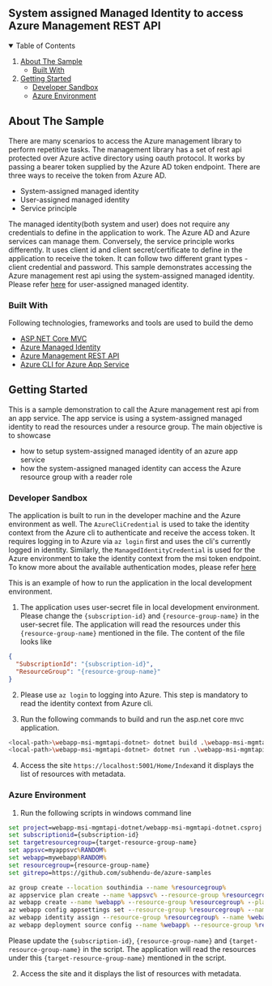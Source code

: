 ## System assigned Managed Identity to access Azure Management REST API
<!-- TABLE OF CONTENTS -->
<details open="open">
  <summary>Table of Contents</summary>
  <ol>
    <li>
      <a href="#about-the-sample">About The Sample</a>
       <ul>
            <li><a href="#built-with">Built With</a></li>
       </ul>
    </li>
    <li>
      <a href="#getting-started">Getting Started</a>
      <ul>
        <li><a href="#developer-sandbox">Developer Sandbox</a></li>
        <li><a href="#azure-environment">Azure Environment</a></li>
      </ul>
    </li>
  </ol>
</details>

## About The Sample

There are many scenarios to access the Azure management library to perform repetitive tasks. The management library has a set of rest api protected over Azure active directory using oauth protocol. It works by passing a bearer token supplied by the Azure AD token endpoint. There are three ways to receive the token from Azure AD.

- System-assigned managed identity
- User-assigned managed identity
- Service principle

The managed identity(both system and user) does not require any credentials to define in the application to work. The Azure AD and Azure services can manage them. Conversely, the service principle works differently. It uses client id and client secret/certificate to define in the application to receive the token. It can follow two different grant types - client credential and password. 
This sample demonstrates accessing the Azure management rest api using the system-assigned managed identity. Please refer [here](/webapp-usrmsi-mgmtapi-dotnet/README.md) for user-assigned managed identity.

### Built With

Following technologies, frameworks and tools are used to build the demo
* [ASP.NET Core MVC](https://dotnet.microsoft.com/apps/aspnet)
* [Azure Managed Identity](https://docs.microsoft.com/en-us/azure/active-directory/managed-identities-azure-resources/overview)
* [Azure Management REST API](https://github.com/Azure/azure-sdk-for-net)
* [Azure CLI for Azure App Service](https://docs.microsoft.com/en-us/cli/azure/webapp?view=azure-cli-latest)

## Getting Started

This is a sample demonstration to call the Azure management rest api from an app service. The app service is using a system-assigned managed identity to read the resources under a resource group. The main objective is to showcase

- how to setup system-assigned managed identity of an azure app service
- how the system-assigned managed identity can access the Azure resource group with a reader role

### Developer Sandbox

The application is built to run in the developer machine and the Azure environment as well. The ```AzureCliCredential``` is used to take the identity context from the Azure cli to authenticate and receive the access token. It requires logging in to Azure via ```az login``` first and uses the cli's currently logged in identity. Similarly, the ```ManagedIdentityCredential``` is used for the Azure environment to take the identity context from the msi token endpoint. To know more about the available authentication modes, please refer [here](https://docs.microsoft.com/en-us/dotnet/api/overview/azure/identity-readme)

This is an example of how to run the application in the local development environment.

1. The application uses user-secret file in local development environment. Please change the ```{subscription-id}``` and ```{resource-group-name}``` in the user-secret file. The application will read the resources under this ```{resource-group-name}``` mentioned in the file. The content of the file looks like

```json
{
  "SubscriptionId": "{subscription-id}",
  "ResourceGroup": "{resource-group-name}"
}
```

2. Please use  ```az login``` to logging into Azure. This step is mandatory to read the identity context from Azure cli.

3. Run the following commands to build and run the asp.net core mvc application.

 ```sh
<local-path>\webapp-msi-mgmtapi-dotnet> dotnet build .\webapp-msi-mgmtapi-dotnet.csproj -c Release
<local-path>\webapp-msi-mgmtapi-dotnet> dotnet run .\webapp-msi-mgmtapi-dotnet.csproj -c Release 
```

4. Access the site ```https://localhost:5001/Home/Index```and it displays the list of resources with metadata.

### Azure Environment

1. Run the following scripts in windows command line

```bat
set project=webapp-msi-mgmtapi-dotnet/webapp-msi-mgmtapi-dotnet.csproj
set subscriptionid={subscription-id}
set targetresourcegroup={target-resource-group-name}
set appsvc=myappsvc%RANDOM%
set webapp=mywebapp%RANDOM%
set resourcegroup={resource-group-name}
set gitrepo=https://github.com/subhendu-de/azure-samples

az group create --location southindia --name %resourcegroup%
az appservice plan create --name %appsvc% --resource-group %resourcegroup% --sku FREE
az webapp create --name %webapp% --resource-group %resourcegroup% --plan %appsvc%
az webapp config appsettings set --resource-group %resourcegroup% --name %webapp% --settings SubscriptionId=%subscriptionid% ResourceGroup=%targetresourcegroup% PROJECT=%project%
az webapp identity assign --resource-group %resourcegroup% --name %webapp% --role reader --scope /subscriptions/%subscriptionid%/resourceGroups/%targetresourcegroup%
az webapp deployment source config --name %webapp% --resource-group %resourcegroup% --repo-url %gitrepo% --branch main --manual-integration
```

Please update the ```{subscription-id}```, ```{resource-group-name}``` and ```{target-resource-group-name}``` in the script. The application will read the resources under this ```{target-resource-group-name}``` mentioned in the script.

2. Access the site and it displays the list of resources with metadata.
